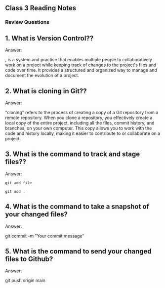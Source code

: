 
## Class 3 Reading Notes

### Review Questions

## 1. What is Version Control??

Answer:

, is a system and practice that enables multiple people to collaboratively work on a project while keeping track of changes to the project's files and code over time. It provides a structured and organized way to manage and document the evolution of a project.

## 2. What is cloning in Git??

Answer:

"cloning" refers to the process of creating a copy of a Git repository from a remote repository. When you clone a repository, you effectively create a local copy of the entire project, including all the files, commit history, and branches, on your own computer. This copy allows you to work with the code and history locally, making it easier to contribute to or collaborate on a project.

##  3. What is the command to track and stage files??

Answer: 

    git add file
    
    git add .


## 4. What is the command to take a snapshot of your changed files? 

Answer:

git commit -m "Your commit message"


## 5. What is the command to send your changed files to Github?

Answer:

git push origin main